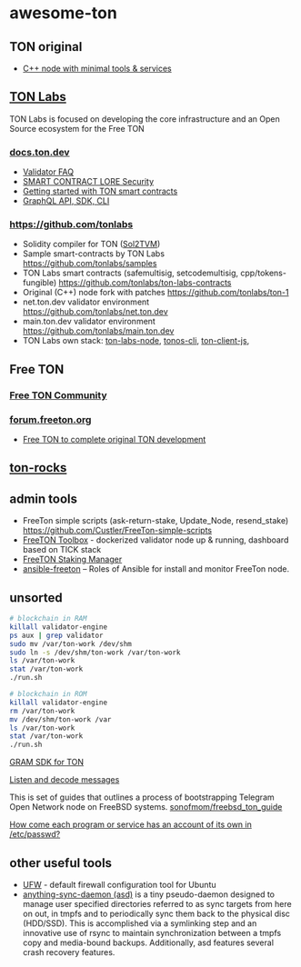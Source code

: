 # awesome-ton

## TON original
- [C++ node with minimal tools & services](https://github.com/ton-blockchain/ton)

## [TON Labs](https://tonlabs.io/)
TON Labs is focused on developing the core infrastructure and an Open Source ecosystem for the Free TON
### [docs.ton.dev](https://docs.ton.dev/)
- [Validator FAQ](https://docs.ton.dev/86757ecb2/p/83dfff-validator-faq)
- [SMART CONTRACT LORE Security](https://docs.ton.dev/86757ecb2/p/55f73e-security)
- [Getting started with TON smart contracts](https://docs.ton.dev/86757ecb2/p/12d2bf-getting-started-with-ton-smart-contracts)
- [GraphQL API, SDK, CLI](https://docs.ton.dev/86757ecb2/p/39fc5e-products)
### https://github.com/tonlabs
- Solidity compiler for TON ([Sol2TVM](https://github.com/tonlabs/TON-Solidity-Compiler))
- Sample smart-contracts by TON Labs https://github.com/tonlabs/samples
- TON Labs smart contracts (safemultisig, setcodemultisig, cpp/tokens-fungible) https://github.com/tonlabs/ton-labs-contracts
- Original (C++) node fork with patches https://github.com/tonlabs/ton-1
- net.ton.dev validator environment https://github.com/tonlabs/net.ton.dev
- main.ton.dev validator environment https://github.com/tonlabs/main.ton.dev
- TON Labs own stack:
[ton-labs-node](https://github.com/tonlabs/ton-labs-node),
[tonos-cli](https://github.com/tonlabs/tonos-cli),
[ton-client-js](https://github.com/tonlabs/ton-client-js),

## Free TON
### [Free TON Community](https://freeton.org/)
### [forum.freeton.org](https://forum.freeton.org/)
- [Free TON to complete original TON development](https://forum.freeton.org/t/free-ton-to-complete-original-ton-development/1325)


## [ton-rocks](https://github.com/ton-rocks)

## admin tools
- FreeTon simple scripts (ask-return-stake, Update_Node, resend_stake) https://github.com/Custler/FreeTon-simple-scripts
- [FreeTON Toolbox](https://github.com/serge-medvedev/freeton-toolbox) -
dockerized validator node up & running, dashboard based on TICK stack
- [FreeTON Staking Manager](https://github.com/serge-medvedev/freeton-staking-manager)
- [ansible-freeton](https://github.com/br3d/ansible-freeton) –
Roles of Ansible for install and monitor FreeTon node.

## unsorted

```bash
# blockchain in RAM
killall validator-engine
ps aux | grep validator
sudo mv /var/ton-work /dev/shm
sudo ln -s /dev/shm/ton-work /var/ton-work
ls /var/ton-work
stat /var/ton-work
./run.sh

# blockchain in ROM
killall validator-engine
rm /var/ton-work
mv /dev/shm/ton-work /var
ls /var/ton-work
stat /var/ton-work
./run.sh
```

[GRAM SDK for TON](https://github.com/gram-net/gram-sdk)

[Listen and decode messages](https://docs.ton.dev/86757ecb2/p/312aa6-listen-and-decode-messages)

This is set of guides that outlines a process of bootstrapping Telegram Open Network node on FreeBSD systems.
[sonofmom/freebsd_ton_guide](https://github.com/sonofmom/freebsd_ton_guide)

[How come each program or service has an account of its own in /etc/passwd?](https://unix.stackexchange.com/questions/115177/how-come-each-program-or-service-has-an-account-of-its-own-in-etc-passwd/115184#115184)


## other useful tools
- [UFW](https://help.ubuntu.com/community/UFW) -  default firewall configuration tool for Ubuntu
- [anything-sync-daemon (asd)](https://wiki.archlinux.org/index.php/Anything-sync-daemon) is a tiny pseudo-daemon
designed to manage user specified directories referred to as sync targets from here on out, in tmpfs
and to periodically sync them back to the physical disc (HDD/SSD).
This is accomplished via a symlinking step and an innovative use of rsync to maintain synchronization
between a tmpfs copy and media-bound backups. Additionally, asd features several crash recovery features.



